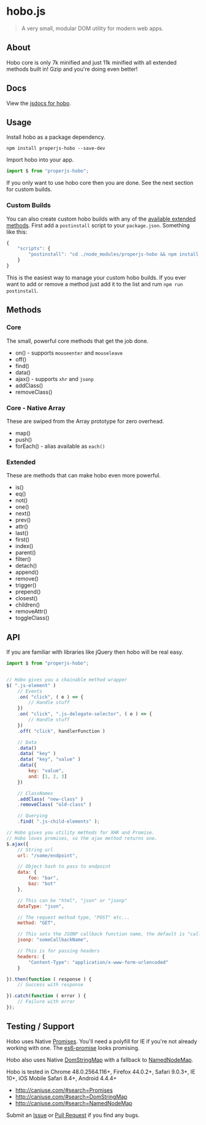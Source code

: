 hobo.js
=======

> A very small, modular DOM utility for modern web apps.



## About
Hobo core is only 7k minified and just 11k minified with all extended methods built in! Gzip and you're doing even better!



## Docs
View the [jsdocs for hobo](http://properjs.github.io/hobo/properjs-hobo/0.3.16/index.html).



## Usage
Install hobo as a package dependency.

```shell
npm install properjs-hobo --save-dev
```

Import hobo into your app.

```javascript
import $ from "properjs-hobo";
```

If you only want to use hobo core then you are done. See the next section for custom builds.



### Custom Builds
You can also create custom hobo builds with any of the [available extended methods](#extended). First add a `postinstall` script to your `package.json`. Something like this:

```javascript
{
    "scripts": {
        "postinstall": "cd ./node_modules/properjs-hobo && npm install && npm run build -- 'is eq not attr filter detach remove append'",
    }
}
```

This is the easiest way to manage your custom hobo builds. If you ever want to add or remove a method just add it to the list and rum `npm run postinstall`.



## Methods

### Core
The small, powerful core methods that get the job done.
- on() - supports `mouseenter` and `mouseleave`
- off()
- find()
- data()
- ajax() - supports `xhr` and `jsonp`
- addClass()
- removeClass()

### Core - Native Array
These are swiped from the Array prototype for zero overhead.
- map()
- push()
- forEach() - alias available as `each()`

### Extended
These are methods that can make hobo even more powerful.
- is()
- eq()
- not()
- one()
- next()
- prev()
- attr()
- last()
- first()
- index()
- parent()
- filter()
- detach()
- append()
- remove()
- trigger()
- prepend()
- closest()
- children()
- removeAttr()
- toggleClass()



## API
If you are familiar with libraries like jQuery then hobo will be real easy.
```javascript
import $ from "properjs-hobo";


// Hobo gives you a chainable method wrapper
$( ".js-element" )
    // Events
    .on( "click", ( e ) => {
        // Handle stuff
    })
    .on( "click", ".js-delegate-selector", ( e ) => {
        // Handle stuff
    })
    .off( "click", handlerFunction )

    // Data
    .data()
    .data( "key" )
    .data( "key", "value" )
    .data({
        key: "value",
        and: [1, 2, 3]
    })

    // ClassNames
    .addClass( "new-class" )
    .removeClass( "old-class" )

    // Querying
    .find( ".js-child-elements" );

// Hobo gives you utility methods for XHR and Promise.
// Hobo loves promises, so the ajax method returns one.
$.ajax({
    // String url
    url: "/some/endpoint",

    // Object hash to pass to endpoint
    data: {
        foo: "bar",
        baz: "bot"
    },

    // This can be "html", "json" or "jsonp"
    dataType: "json",

    // The request method type, "POST" etc...
    method: "GET",

    // This sets the JSONP callback function name, the default is "callback"
    jsonp: "someCallbackName",

    // This is for passing headers
    headers: {
        "Content-Type": "application/x-www-form-urlencoded"
    }

}).then(function ( response ) {
    // Success with response

}).catch(function ( error ) {
    // Failure with error
});
```



## Testing / Support
Hobo uses Native [Promises](https://developer.mozilla.org/en-US/docs/Web/JavaScript/Reference/Global_Objects/Promise). You'll need a polyfill for IE if you're not already working with one. The [es6-promise](https://github.com/stefanpenner/es6-promise) looks promising.

Hobo also uses Native [DomStringMap](https://developer.mozilla.org/en-US/docs/Web/API/DOMStringMap) with a fallback to [NamedNodeMap](https://developer.mozilla.org/en-US/docs/Web/API/NamedNodeMap).

Hobo is tested in Chrome 48.0.2564.116+, Firefox 44.0.2+, Safari 9.0.3+, IE 10+, iOS Mobile Safari 8.4+, Android 4.4.4+

- http://caniuse.com/#search=Promises
- http://caniuse.com/#search=DomStringMap
- http://caniuse.com/#search=NamedNodeMap

Submit an [Issue](https://github.com/ProperJS/hobo/issues) or [Pull Request](https://github.com/ProperJS/hobo/pulls) if you find any bugs.
